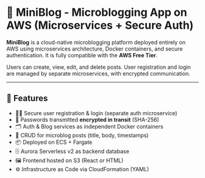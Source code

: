 
# 📝 MiniBlog - Microblogging App on AWS (Microservices + Secure Auth)

**MiniBlog** is a cloud-native microblogging platform deployed entirely on AWS using microservices architecture, Docker containers, and secure authentication. It is fully compatible with the **AWS Free Tier**.

Users can create, view, edit, and delete posts. User registration and login are managed by separate microservices, with encrypted communication.

---

## 🎯 Features

- 🧑‍💻 Secure user registration & login (separate auth microservice)
- 🔐 Passwords transmitted **encrypted in transit** (SHA-256)
- 🗂️ Auth & Blog services as independent Docker containers
- 📝 CRUD for microblog posts (title, body, timestamps)
- 📦 Deployed on ECS + Fargate
- 🗄️ Aurora Serverless v2 as backend database
- 🖼️ Frontend hosted on S3 (React or HTML)
- ⚙️ Infrastructure as Code via CloudFormation (YAML)
